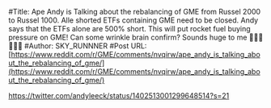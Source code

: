 #Title: Ape Andy is Talking about the rebalancing of GME from Russel 2000 to Russel 1000. Alle shorted ETFs containing GME need to be closed. Andy says that the ETFs alone are 500% short. This will put rocket fuel buying pressure on GME! Can some wrinkle brain confirm? Sounds huge to me 🚀🚀🚀🚀🚀🚀
#Author: SKY_RUNNNER
#Post URL: [https://www.reddit.com/r/GME/comments/nvqirw/ape_andy_is_talking_about_the_rebalancing_of_gme/](https://www.reddit.com/r/GME/comments/nvqirw/ape_andy_is_talking_about_the_rebalancing_of_gme/)


https://twitter.com/andyleeck/status/1402513001299648514?s=21